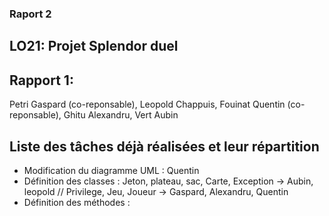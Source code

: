 ### **Raport 2**

## LO21: Projet Splendor duel

## **Rapport 1:**
Petri Gaspard (co-reponsable), Leopold Chappuis, Fouinat Quentin (co-reponsable), Ghitu Alexandru, Vert Aubin

## Liste des tâches déjà réalisées et leur répartition
- Modification du diagramme UML : Quentin
- Définition des classes : Jeton, plateau, sac, Carte, Exception -> Aubin, leopold // Privilege, Jeu, Joueur -> Gaspard, Alexandru, Quentin
- Définition des méthodes : 

